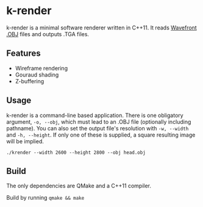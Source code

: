 # k-render

k-render is a minimal software renderer written in C++11. It reads [Wavefront .OBJ](https://en.wikipedia.org/wiki/Wavefront_.obj_file) files and outputs .TGA files.

## Features

* Wireframe rendering
* Gouraud shading
* Z-buffering

## Usage

k-render is a command-line based application. There is one obligatory argument, `-o, --obj`, which must lead to an .OBJ file (optionally including pathname). You can also set the output file's resolution with `-w, --width` and `-h, --height`. If only one of these is supplied, a square resulting image will be implied.

``` ./krender --width 2600 --height 2800 --obj head.obj ```

## Build 

The only dependencies are QMake and a C++11 compiler.

Build by running
``` qmake && make ```
